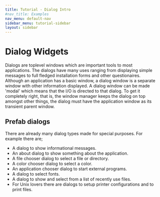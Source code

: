 ```yaml
---
title: Tutorial - Dialog Intro
#nav_title: Examples
nav_menu: default-nav
sidebar_menu: tutorial-sidebar
layout: sidebar
---
```

# Dialog Widgets

Dialogs are toplevel windows which are important tools to most applications. The dialogs have many uses ranging from displaying simple messages to full fledged installation forms and other questionaires. Although an application has a basic window, a dialog window is a separate window with other information displayed. A dialog window can be made 'modal' which means that the I/O is directed to that dialog. To get it completely right, that is, the window manager keeps the dialog on top amongst other things, the dialog must have the application window as its transient parent window.


## Prefab dialogs

There are already many dialog types made for special purposes. For example there are;
* A dialog to show informational messages.
* An about dialog to show something about the application.
* A file chooser dialog to select a file or directory.
* A color chooser dialog to select a color.
* An application chooser dialog to start external programs.
* A dialog to select fonts.
* A dialog to show and select from a list of recently use files.
* For Unix lovers there are dialogs to setup printer configurations and to print files.


<!--
### Message dialog

This widget is used to show messages of some sort. It is possible to add buttons to this dialog depending on what the message is. For example only an `Ok` button can be used, just to confirm you read the message.

An example below shows a message dialog displaying a message and two buttons 'Yes' and 'No'. The class inherits from the MessageDialog to change little things such as adding a second message.
```
use Gnome::Gtk3::Enums:api<1>;
use Gnome::Gtk3::Dialog:api<1>;
use Gnome::Gtk3::MessageDialog:api<1>;
use Gnome::Gtk3::Window:api<1>;

unit class YNMsgDialog is Gnome::Gtk3::MessageDialog;           # ①

submethod new ( Str :$message, |c ) {                           # ②
  self.bless(
    :GtkMessageDialog, |c, :type(GTK_MESSAGE_WARNING),          # ③
    :buttons(GTK_BUTTONS_YES_NO), :markup-message($message)
  );
}

submethod BUILD ( *%options ) {
  self.secondary-markup('Press <b>Yes</b> if you are');
  self.set-position(GTK_WIN_POS_MOUSE);
  self.set-keep-above(True);
  self.set-default-response(GTK_RESPONSE_NO);
}
```

Display of the dialog and getting the response will be explained below.

{% assign url = site.baseurl | append: "/content-docs/tutorial/intermezzo-inheriting.html" %}
① Made a convenient class inheriting from the message dialog class. For some more explanation about inheriting, see [this page]({{ url }}).

② A sneeky pinch of the `:message` argument. This argument can be given to the message dialog instantiation but here it is intercepted before `c` so the capture `c` will not have this argument.

③ The pinched message is handed over to `bless()` as a `:markup-message`. Furthermore `:GtkMessageDialog` is provided to signal the message dialog module to process the arguments. Any of the `:type`, `:buttons` or `:markup-message` arguments in `c` are ignored because of the location of `|c` in the argument list.

Next picture shows what this will look like using the next declaration
```
my YNMsgDialog $yn .= new(
  :message(
    "Are you sure to cancel?\n<i><u>All changes will be lost!</u></i>"
  )
);
```

![](images/message-dialog.png)



## Dialog
-->
